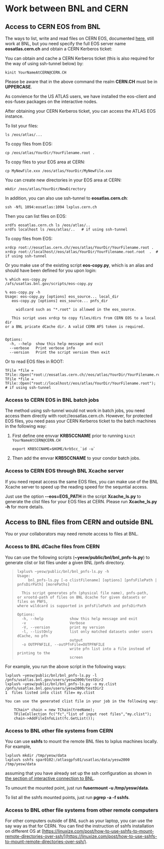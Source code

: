 # Work between BNL and CERN

## <span id="Access_to_CERN_EOS_from_BNL"></span> Access to CERN EOS from BNL

The ways to list, write and read files on CERN EOS, documented
[here](https://twiki.cern.ch/twiki/bin/view/AtlasComputing/ATLASStorageAtCERN#EOS_storage_system),
still work at BNL, but you need specify the full EOS server name
**eosatlas.cern.ch** and obtain a CERN Kerberos ticket:

You can obtain and cache a CERN Kerberos ticket (this is also required
for the way of using ssh-tunnel below) by:

    kinit YourNameAtCERN@CERN.CH

Please be aware that in the above command the realm **CERN.CH** must be
in **UPPERCASE**.

As convience for the US ATLAS users, we have installed the eos-client and eos-fusex packages on the interactive nodes.

After obtaining your CERN Kerberos ticket, you can access the ATLAS EOS instance.

To list your files:

    ls /eos/atlas/...

To copy files from EOS:

    cp /eos/atlas/YourDir/YourFilename.root .

To copy files to your EOS area at CERN:

    cp MyNewFile.xxx /eos/atlas/YourDir/MyNewFile.xxx

You can create new directories in your EOS area at CERN:

    mkdir /eos/atlas/YourDir/NewDirectory

In addition, you can also use ssh-tunnel to **eosatlas.cern.ch**:

    ssh -NfL 1094:eosatlas:1094 lxplus.cern.ch

Then you can list files on EOS:

    xrdfs eosatlas.cern.ch ls /eos/atlas/..
    xrdfs localhost ls /eos/atlas/..   # if using ssh-tunnel

To copy files from EOS:

    xrdcp root://eosatlas.cern.ch//eos/atlas/YourDir/YourFilename.root .
    xrdcp root://localhost//eos/atlas/YourDir/YourFilename.root.root  .  # if using ssh-tunnel

Or you make use of the existing script **eos-copy.py**, which is an
alias and should have been defined for you upon login:

    % which eos-copy.py
    /afs/usatlas.bnl.gov/scripts/eos-copy.py

    % eos-copy.py -h
    Usage: eos-copy.py [options] eos_source... local_dir
       eos-copy.py [options] eos_source... pnfs_dir

         widlcard such as "*.root" is allowed in the eos_source.

       This script uses xrdcp to copy files/dirs from CERN EOS to a local dir
    or a BNL pricate dCache dir. A valid CERN AFS token is required.


    Options:
      -h, --help  show this help message and exit
      --verbose   Print verbose info
      --version   Print the script version then exit

Or to read EOS files in ROOT:

    TFile *file = TFile::Open("root://eosatlas.cern.ch//eos/atlas/YourDir/YourFilename.root");
    TFile *file = TFile::Open("root://localhost//eos/atlas/YourDir/YourFilename.root");  # if using ssh-tunnel

### <span id="Access_to_CERN_EOS_in_BNL_batch"></span> Access to CERN EOS in BNL batch jobs

The method using ssh-tunnel would not work in batch jobs, you need
access them directly with root://eosatlas.cern.ch. However, for
protected EOS files, you need pass your CERN Kerberos ticket to the
batch machines in the following way:

1.  First define one envvar **KRB5CCNAME** prior to running
    `kinit YourNameAtCERN@CERN.CH`

        export KRB5CCNAME=$HOME/krb5cc_`id -u`

2.  Then add the envvar **KRB5CCNAME** to your condor batch jobs.

### <span id="Access_to_CERN_EOS_through_BNL_X"></span> Access to CERN EOS through BNL Xcache server

If you need repeat access the same EOS files, you can make use of the
BNL Xcache server to speed up the reading speed for the sequntial
access.

Just use the option **--eos=EOS\_PATH** in the script **Xcache\_ls.py**
to generate the clist files for your EOS files at CERN. Please run
**Xcache\_ls.py -h** for more details.

## <span id="Access_to_BNL_files_from_CERN_an"></span> Access to BNL files from CERN and outside BNL

You or your collaborators may need remote access to files at BNL.

### <span id="Access_to_BNL_dCache_files_from"></span> Access to BNL dCache files from CERN

You can use the following scripts
(**\~yesw/public/bnl/bnl\_pnfs-ls.py**) to generate clist or list files
under a given BNL /pnfs directory.

>     lxplus% ~yesw/public/bnl/bnl_pnfs-ls.py -h
>     Usage: 
>          bnl_pnfs-ls.py [-o clistFilename] [options] [pnfsFilePath | pnfsDirPath] [morePaths]
>
>       This script generates pfn (physical file name), pnfs-path,  
>     or xrootd-path of files on BNL dcache for given datasets or files on PNFS,
>     where wildcard is supported in pnfsFilePath and pnfsDirPath
>
>     Options:
>       -h, --help            show this help message and exit
>       -v                    Verbose
>       -V, --version         print my version
>       -l, --listOnly        list only matched datasets under users dCache, no pfn
>                             output
>       -o OUTPFNFILE, --outPfnFile=OUTPFNFILE
>                             write pfn list into a file instead of printing to the
>                             screen

For example, you run the above script in the following ways:

    lxplus% ~yesw/public/bnl/bnl_pnfs-ls.py -l /pnfs/usatlas.bnl.gov/users/yesw2000/testDir2
    lxplus% ~yesw/public/bnl/bnl_pnfs-ls.py -o my.clist /pnfs/usatlas.bnl.gov/users/yesw2000/testDir2
    1  files listed into clist file= my.clist

    You can use the generated clist file in your job in the following way:

        TChain* chain = new TChain(treeName);
        TFileCollection fc("fc","list of input root files","my.clist");
        chain->AddFileInfoList(fc.GetList());

### <span id="Access_to_BNL_other_file_systems"></span> Access to BNL other file systems from CERN

You can use **sshfs** to mount the remote BNL files to lxplus machines
locally. For example,

    lxplus% mkdir /tmp/yesw/data
    lxplus% sshfs spar0102:/atlasgpfs01/usatlas/data/yesw2000 /tmp/yesw/data

assuming that you have already set up the ssh configuration as shown in
[the section of interactive connection to BNL](../../sshlogin/ssh2BNL.md#Connect_to_the_interactive_nodes).

To umount the mounted point, just run **fusermount -u /tmp/yesw/data**.

To list all the sshfs mounted points, just run **pgrep -a -f sshfs**.

### <span id="Access_to_BNL_other_file_sys_AN1"></span> Access to BNL other file systems from other remote computers

For other computers outside of BNL such as your laptop, you can use the
say way as that for CERN. You can find the instruction of sshfs
installation on different OS at
[https://linuxize.com/post/how-to-use-sshfs-to-mount-remote-directories-over-ssh/](https://linuxize.com/post/how-to-use-sshfs-to-mount-remote-directories-over-ssh/).

